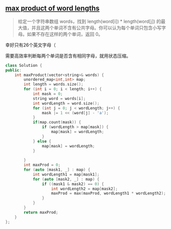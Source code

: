 ## [max product of  word lengths](https://leetcode-cn.com/problems/maximum-product-of-word-lengths/)

> 给定一个字符串数组 words，找到 length(word[i]) * length(word[j]) 的最大值，并且这两个单词不含有公共字母。你可以认为每个单词只包含小写字母。如果不存在这样的两个单词，返回 0。

幸好只有26个英文字母（

需要高效率判断每两个单词是否含有相同字母，就用状态压缩。

```cpp
class Solution {
public:
    int maxProduct(vector<string>& words) {
        unordered_map<int,int> map;
        int length = words.size();
        for (int i = 0; i < length; i++) {
            int mask = 0;
            string word = words[i];
            int wordLength = word.size();
            for (int j = 0; j < wordLength; j++) {
                mask |= 1 << (word[j] - 'a');
            }
            if(map.count(mask)) {
                if (wordLength > map[mask]) {
                    map[mask] = wordLength;
                }
            } else {
                map[mask] = wordLength;
            }
            
        }
        int maxProd = 0;
        for (auto [mask1, _] : map) {
            int wordLength1 = map[mask1];
            for (auto [mask2, _] : map) {
                if ((mask1 & mask2) == 0) {
                    int wordLength2 = map[mask2];
                    maxProd = max(maxProd, wordLength1 * wordLength2);
                }
            }
        }
        return maxProd;
    }
};
```

